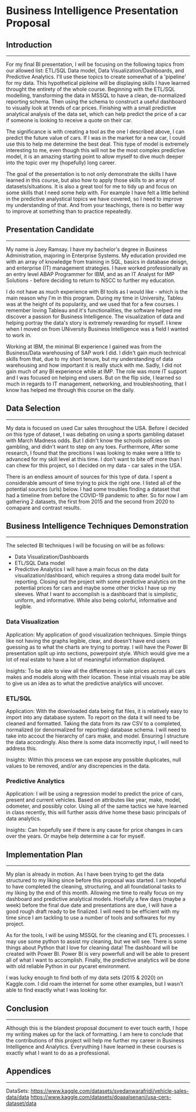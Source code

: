 # Business Intelligence Presentation Proposal

## Introduction
---------------------------------------------------------------------
For my final BI presentation, I will be focusing on the following topics from our allowed list: ETL/SQL Data model, Data Visualization/Dashboards, and Predictive Analytics. I'll use these topics to create somewhat of a 'pipeline' for my data. This hypothetical pipleine will be displaying skills I have learned throught the entirety of the whole course. Beginning with the ETL/SQL modelling, transforming the data in MSSQL to have a clean, de-normalized reporting schema. Then using the schema to construct a useful dashboard to visually look at trends of car prices. Finishing with a small predictive analytical analysis of the data set, which can help predict the price of a car if someone is looking to receive a quote on their car.

The significance is with creating a tool as the one I described above, I can predict the future value of cars. If I was in the market for a new car, I could use this to help me determine the best deal. This type of model is extremely interesting to me, even though this will not be the most complex predictive model, it is an amazing starting point to allow myself to dive much deeper into the topic over my (hopefully) long career. 

The goal of the presentation is to not only demonstrate the skills I have learned in this course, but also how to apply those skills to an array of datasets/situations. It is also a great tool for me to tidy up and focus on some skills that I need some help with. For example I have felt a little behind in the predictive analystical topics we have covered, so I need to improve my understanding of that. And from your teachings, there is no better way to improve at something than to practice repeatedly. 


## Presentation Candidate
---------------------------------------------------------------------
My name is Joey Ramsay. I have my bachelor's degree in Business Administration, majoring in Enterprise Systems. My education provided me with an array of knowledge from training in SQL, basics in database deisgn, and enterprise (IT) management strategies. I have worked professionally as an entry level ABAP Programmer for IBM, and as an IT Analyst for IMP Solutions - before deciding to return to NSCC to further my education.

I do not have as much experience with BI tools as I would like - which is the main reason why I'm in this program. During my time in University, Tableu was at the height of its popularity, and we used that for a few courses. I remember loving Tableau and it's functionalities, the software helped me discover a passion for Business Intelligence. The visualization of data and helping portray the data's story is extremely rewarding for myself. I knew when I moved on from UNiversity Business Intelligence was a field I wanted to work in.

Working at IBM, the minimal BI experience I gained was from the Business/Data warehousing of SAP work I did. I didn't gain much technical skills from that, due to my short tenure, but my understanding of data warehousing and how important it is really stuck with me. Sadly, I did not gain much of any BI experience while at IMP. The role was more IT support and I was focused on helping end users. But on the flip side, I learned so much in regards to IT management, networking, and troubleshooting, that I know has helped me through this course on the daily.


## Data Selection
---------------------------------------------------------------------
My data is focused on used Car sales throughout the USA. Before I decided on this type of dataset, I was debating on using a sports gambling dataset with March Madness odds. But I didn't know the schools policies on gambling, and didn't want to step on any toes. Furthermore, After some research, I found that the precitions I was looking to make were a little to advanced for my skill level at this time. I don't want to bite off more than I can chew for this project, so I decided on my data - car sales in the USA.

There is an endless amount of sources for this type of data. I spent a considerable amount of time trying to pick the right one. I listed all of the potential sources (urls) below. I had some troubles finding a dataset that had a timeline from before the COVID-19 pandemic to after. So for now I am gathering 2 datasets, the first from 2015 and the second from 2020 to comapare and contrast results.

## Business Intelligence Techniques Demonstration
---------------------------------------------------------------------
The selected BI techniques I will be focusing on will be as follows: 
- Data Visualization/Dashboards
- ETL/SQL Data model
- Predictive Analytics
I will have a main focus on the data visualization/dashboard, which requires a strong data model built for reporting. Closing out the project with some predictive analytics on the potential prices for cars and maybe some other tricks I have up my sleeves. What I want to accomplish is a dashboard that is simplistic, uniform, and informative. While also being colorful, informative and legible.

 ### Data Visualization
Application: My application of good visualization techniques. Simple things like not having the graphs legible, clear, and doesn't have end users guessing as to what the charts are trying to portray. I will have the Power BI presentation split up into sections, powerpoint style. Which would give me a lot of real estate to have a lot of meaningful information displayed. 

Insights: To be able to view all the differences in sale prices across all cars makes and models along with their location. These intial visuals may be able to give us an idea as to what the predictive analytics will uncover.

 ### ETL/SQL
Application: With the downloaded data being flat files, it is relatively easy to import into any database system. To report on the data it will need to be cleaned and formatted. Taking the data from its raw CSV to a completed, normalized (or denormalized for reporting) database schema. I will need to take into accout the hierarchy of cars make, and model. Ensuring I structure the data accordingly. Also there is some data incorrectly input, I will need to address this.

Insights: Within this process we can expose any possible duplicates, null values to be removed, and/or any discrepencies in the data.

 ### Predictive Analytics
Application: I will be using a regression model to predict the price of cars, present and current vehicles. Based on attributes like year, make, model, odometer, and possibly color. Using all of the same tactics we have learned in class recently, this will further assis drive home these basic principals of data analytics.

Insights: Can hopefully see if there is any cause for price changes in cars over the years. Or maybe help determine a car for myself.


## Implementation Plan
---------------------------------------------------------------------
 My plan is already in motion. As I have been trying to get the data structured to my liking since before this proposal was started. I am hopeful to have completed the cleaning, structuring, and all foundational tasks to my liking by the end of this month. Allowing me time to really focus on my dashboard and predictive analytical models. Hoefully a few days (maybe a week) before the final due date and presentations are due, I will have a good rough draft ready to be finalized. I will need to be efficient with my time since I am tackling to use a number of tools and softwares for my project.

As for the tools, I will be using MSSQL for the cleaning and ETL processes. I may use some python to assist my cleaning, but we will see. There is some things about Python that I love for cleaning data! The dashboard will be created with Power BI. Power BI is very powerfull and will be able to present all of what I want to accomplish. Finally, the predictive analytics will be done with old reliable Python in our pycaret environment.

I was lucky enough to find both of my data sets (2015 & 2020) on Kaggle.com. I did roam the internet for some other examples, but I wasn't able to find exactly what I was looking for.

## Conclusion
---------------------------------------------------------------------
Although this is the blandest proposal document to ever touch earth, I hope my writing makes up for the lack of formatting. I am here to conclude that the contributions of this project will help me further my career in Business Intelligence and Analytics. Everyuthing I have learned in these courses is exactly what I want to do as a professional. 

## Appendices
---------------------------------------------------------------------
DataSets:
https://www.kaggle.com/datasets/syedanwarafridi/vehicle-sales-data/data
https://www.kaggle.com/datasets/doaaalsenani/usa-cers-dataset/data

